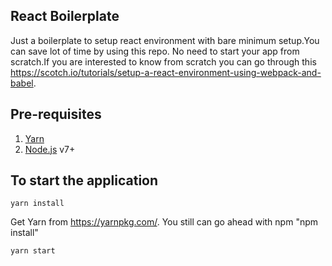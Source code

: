 ## React Boilerplate
Just a boilerplate to setup react environment with bare minimum setup.You can save lot of time by using this repo. No need to start your app from scratch.If you are interested to know from scratch you can go through this https://scotch.io/tutorials/setup-a-react-environment-using-webpack-and-babel.


## Pre-requisites
1. [Yarn](https://yarnpkg.com/lang/en/docs/install/)
2. [Node.js](https://nodejs.org/) v7+


## To start the application
```
yarn install
```
Get Yarn from https://yarnpkg.com/. You still can go ahead with npm "npm install"
```
yarn start
```

